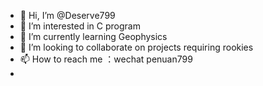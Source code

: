 - 👋 Hi, I’m @Deserve799
- 👀 I’m interested in C program
- 🌱 I’m currently learning Geophysics
- 💞️ I’m looking to collaborate on projects requiring rookies
- 📫 How to reach me ：wechat penuan799
-

<!---
Deserve799/Deserve799 is a ✨ special ✨ repository because its `README.md` (this file) appears on your GitHub profile.
You can click the Preview link to take a look at your changes.
--->
